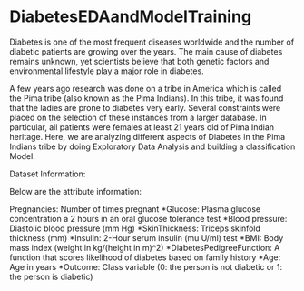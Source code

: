 # DiabetesEDAandModelTraining

Diabetes is one of the most frequent diseases worldwide and the number of diabetic patients are growing over the years. The main cause of diabetes remains unknown, yet scientists believe that both genetic factors and environmental lifestyle play a major role in diabetes.

A few years ago research was done on a tribe in America which is called the Pima tribe (also known as the Pima Indians). In this tribe, it was found that the ladies are prone to diabetes very early. Several constraints were placed on the selection of these instances from a larger database. In particular, all patients were females at least 21 years old of Pima Indian heritage. Here, we are analyzing different aspects of Diabetes in the Pima Indians tribe by doing Exploratory Data Analysis and building a classification Model.

Dataset Information:

Below are the attribute information:

Pregnancies: Number of times pregnant
*Glucose: Plasma glucose concentration a 2 hours in an oral glucose tolerance test
*Blood pressure: Diastolic blood pressure (mm Hg)
*SkinThickness: Triceps skinfold thickness (mm)
*Insulin: 2-Hour serum insulin (mu U/ml) test
*BMI: Body mass index (weight in kg/(height in m)^2)
*DiabetesPedigreeFunction: A function that scores likelihood of diabetes based on family history
*Age: Age in years
*Outcome: Class variable (0: the person is not diabetic or 1: the person is diabetic)

